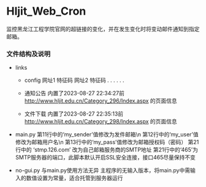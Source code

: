 # Hljit_Web_Cron
监控黑龙江工程学院官网的超链接的变化，并在发生变化时将变动邮件通知到指定邮箱。


### 文件结构及说明

- links
  - config
     网址1 特征码
     网址2 特征码
     . . . . . .

  - 通知公告
     内置了2023-08-27 22:34:27前 http://www.hljit.edu.cn/Category_296/Index.aspx 的页面信息

  - 文件下载
     内置了2023-08-27 22:35:13前 http://www.hljit.edu.cn/Category_298/Index.aspx 的页面信息

- main.py
  第11行中的‘my_sender’值修改为发件邮箱\n
  第12行中的‘my_user’值修改为邮箱用户名\n
  第13行中的‘my_pass’值修改为邮箱授权码（密码）
  第21行中的 ‘stmp.126.com’ 改为自己邮箱服务商的SMTP地址
  第21行中的‘465’为SMTP服务器的端口，此脚本默认开启SSL安全连接，接口465尽量保持不变


- no-gui.py
  与main.py使用方法无异
  主程序的无输入版本，将main.py中需输入的数值设置为常量，适合托管到服务器运行
